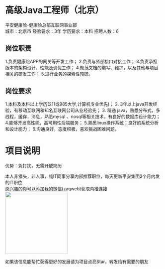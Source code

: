 # 高级Java工程师（北京）
平安健康险-健康险总部互联网事业部  
城市：北京市 经验要求：3年 学历要求：本科  招聘人数：6

## 岗位职责
1.负责健康险APP的网关等开发工作；
   2.负责与外部接口对接工作；
   3.负责承担版本的架构设计、性能及调优工作；
   4.规范文档的编写、维护，以及其他与项目相关的研发工作；
   5.进行业务的探索性预研。

## 岗位要求
1.本科及本科以上学历(211或985大学,计算机专业优先)；
   2. 3年以上java开发经验，有移动互联网和知名互联网公司从业经验先； 
   3. 精通 java，熟悉分布式，多线程，缓存，消息，熟悉mysql 、nosql等相关技术，有良好的数据库设计能力；
   4.能够开发高性能，高可用性后端服务；
   5.熟悉linux操作系统；良好的系统分析和设计能力；
   6.沟通良好，态度积极，喜欢挑战困难问题。

# 项目说明

优势：免打扰，无需开放简历

本人非猎头，非人事，纯IT同事分享内部推荐职位，每天更新平安集团2个月内发的IT职位  
感兴趣的你可以添加我的微信(zaqweb)获取内推连接  
<img src="https://github.com/zaqweb/PA-IT-JOBS/blob/master/WechatICode.jpeg"  height="200" width="200">

如果该信息能帮忙获得更好的发展请为项目点亮Star，转发给有需要的朋友




